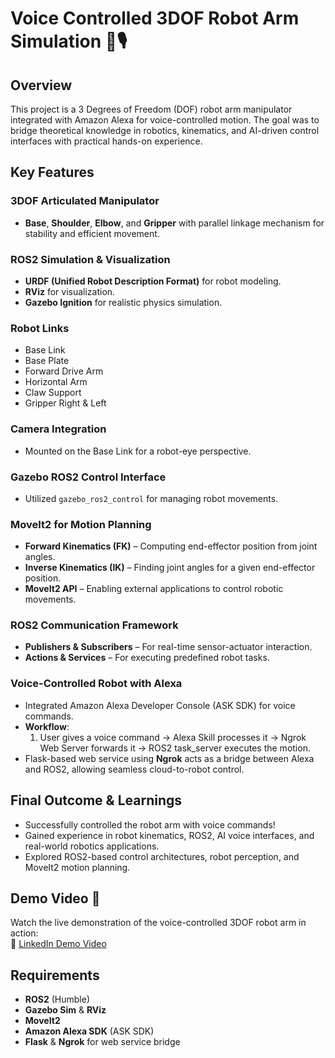 # Voice Controlled 3DOF Robot Arm Simulation 🤖🎙️

## Overview

This project is a 3 Degrees of Freedom (DOF) robot arm manipulator integrated with Amazon Alexa for voice-controlled motion. The goal was to bridge theoretical knowledge in robotics, kinematics, and AI-driven control interfaces with practical hands-on experience.

## Key Features

### 3DOF Articulated Manipulator
- **Base**, **Shoulder**, **Elbow**, and **Gripper** with parallel linkage mechanism for stability and efficient movement.

### ROS2 Simulation & Visualization
- **URDF (Unified Robot Description Format)** for robot modeling.
- **RViz** for visualization.
- **Gazebo Ignition** for realistic physics simulation.

### Robot Links
- Base Link
- Base Plate
- Forward Drive Arm
- Horizontal Arm
- Claw Support
- Gripper Right & Left

### Camera Integration
- Mounted on the Base Link for a robot-eye perspective.

### Gazebo ROS2 Control Interface
- Utilized `gazebo_ros2_control` for managing robot movements.

### MoveIt2 for Motion Planning
- **Forward Kinematics (FK)** – Computing end-effector position from joint angles.
- **Inverse Kinematics (IK)** – Finding joint angles for a given end-effector position.
- **MoveIt2 API** – Enabling external applications to control robotic movements.

### ROS2 Communication Framework
- **Publishers & Subscribers** – For real-time sensor-actuator interaction.
- **Actions & Services** – For executing predefined robot tasks.

### Voice-Controlled Robot with Alexa
- Integrated Amazon Alexa Developer Console (ASK SDK) for voice commands.
- **Workflow**:
  1. User gives a voice command → Alexa Skill processes it → Ngrok Web Server forwards it → ROS2 task_server executes the motion.
- Flask-based web service using **Ngrok** acts as a bridge between Alexa and ROS2, allowing seamless cloud-to-robot control.

## Final Outcome & Learnings

- Successfully controlled the robot arm with voice commands!
- Gained experience in robot kinematics, ROS2, AI voice interfaces, and real-world robotics applications.
- Explored ROS2-based control architectures, robot perception, and MoveIt2 motion planning.

## Demo Video 🎥  
Watch the live demonstration of the voice-controlled 3DOF robot arm in action:  
🔗 [LinkedIn Demo Video](https://www.linkedin.com/posts/rajana-kavinda_robotics-ros2-moveit2-activity-7296642820826705920-olkz?utm_source=share&utm_medium=member_desktop&rcm=ACoAADM93PkBbwmiL9zO8WEKQftM0nxN6BMWjco)

## Requirements

- **ROS2** (Humble)
- **Gazebo Sim** & **RViz**
- **MoveIt2**
- **Amazon Alexa SDK** (ASK SDK)
- **Flask** & **Ngrok** for web service bridge


